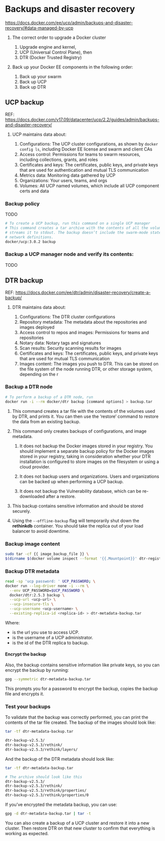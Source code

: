 # Backups and disaster recovery

https://docs.docker.com/ee/ucp/admin/backups-and-disaster-recovery/#data-managed-by-ucp

1. The correct order to upgrade a Docker cluster
   1. Upgrade engine and kernel,
   1. UCP (Universal Control Plane), then
   1. DTR (Docker Trusted Registry)

1. Back up your Docker EE components in the following order:
   1. Back up your swarm
   1. Back up UCP
   1. Back up DTR


## UCP backup

REF: https://docs.docker.com/v17.09/datacenter/ucp/2.2/guides/admin/backups-and-disaster-recovery/

1. UCP maintains data about:

    1. Configurations:  The UCP cluster configurations, as shown by `docker config ls`, including Docker EE license and
      swarm and client CAs
    1. Access control:  Permissions for teams to swarm resources, including collections, grants, and roles
    1. Certificates and keys:  The certificates, public keys, and private keys that are used for authentication and
       mutual TLS communication
    1. Metrics data:  Monitoring data gathered by UCP
    1. Organizations:  Your users, teams, and orgs
    1. Volumes:  All UCP named volumes, which include all UCP component certs and data


### Backup policy

TODO

```bash
# To create a UCP backup, run this command on a single UCP manager
# This command creates a tar archive with the contents of all the volumes used by UCP to persist data and
# streams it to stdout. The backup doesn’t include the swarm-mode state, like service definitions and overlay
# network definitions.
docker/ucp:3.0.2 backup
```

### Backup a UCP manager node and verify its contents:

TODO


## DTR backup

REF: https://docs.docker.com/ee/dtr/admin/disaster-recovery/create-a-backup/

1. DTR maintains data about:

    1. Configurations:  The DTR cluster configurations
    1. Repository metadata:  The metadata about the repositories and images deployed
    1. Access control to repos and images:  Permissions for teams and repositories
    1. Notary data:  Notary tags and signatures
    1. Scan results:  Security scanning results for images
    1. Certificates and keys:  The certificates, public keys, and private keys that are used for mutual TLS
       communication
    1. Images content:  The images you push to DTR. This can be stored on the file system of the node running DTR, or
       other storage system, depending on the r

### Backup a DTR node

```bash
# To perform a backup of a DTR node, run
docker run -i --rm docker/dtr backup [command options] > backup.tar
```

1. This command creates a tar file with the contents of the volumes used by DTR, and prints it. You can then use the
   ‘restore’ command to restore the data from an existing backup.

1. This command only creates backups of configurations, and image metadata.

    1. It  does not backup the Docker images stored in your registry. You should implement a separate backup policy
       for the Docker images stored in your registry, taking in consideration whether your DTR installation is
       configured to store images on the filesystem or using a cloud provider.
    
    1. It does not backup users and organizations. Users and organizations can be backed up when performing a UCP
       backup.

    1. It does not backup the Vulnerability database, which can be re-downloaded after a restore.

1. This backup contains sensitive information and should be stored securely.

1. Using the `--offline-backup` flag will temporarily shut down the **rethinkdb** container. You should take the
   replica out of your load balancer to avoid downtime.


### Backup image content

```bash
sudo tar -cf {{ image_backup_file }} \
$(dirname $(docker volume inspect --format '{{.Mountpoint}}' dtr-registry-<replica-id>))
```


### Backup DTR metadata

```bash
read -sp 'ucp password: ' UCP_PASSWORD; \
docker run --log-driver none -i --rm \
  --env UCP_PASSWORD=$UCP_PASSWORD \
  docker/dtr:2.5.3 backup \
  --ucp-url <ucp-url> \
  --ucp-insecure-tls \
  --ucp-username <ucp-username> \
  --existing-replica-id <replica-id> > dtr-metadata-backup.tar
```
Where:
- <ucp-url> is the url you use to access UCP.
- <ucp-username> is the username of a UCP administrator.
- <replica-id> is the id of the DTR replica to backup.


#### Encrypt the backup

Also, the backup contains sensitive information like private keys, so you can encrypt the backup by running:

```bash
gpg --symmetric dtr-metadata-backup.tar
```

This prompts you for a password to encrypt the backup, copies the backup file and encrypts it.


### Test your backups

To validate that the backup was correctly performed, you can print the contents of the tar file created. The backup
of the images should look like:

```bash
tar -tf dtr-metadata-backup.tar

dtr-backup-v2.5.3/
dtr-backup-v2.5.3/rethink/
dtr-backup-v2.5.3/rethink/layers/
```

And the backup of the DTR metadata should look like:

```bash
tar -tf dtr-metadata-backup.tar

# The archive should look like this
dtr-backup-v2.5.3/
dtr-backup-v2.5.3/rethink/
dtr-backup-v2.5.3/rethink/properties/
dtr-backup-v2.5.3/rethink/properties/0
```

If you’ve encrypted the metadata backup, you can use:

```bash
gpg -d dtr-metadata-backup.tar | tar -t

```

You can also create a backup of a UCP cluster and restore it into a new cluster. Then restore DTR on that new cluster
to confirm that everything is working as expected.
